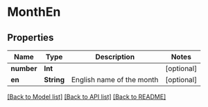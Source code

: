 # MonthEn

## Properties
Name | Type | Description | Notes
------------ | ------------- | ------------- | -------------
**number** | **Int** |  | [optional] 
**en** | **String** | English name of the month  | [optional] 

[[Back to Model list]](../README.md#documentation-for-models) [[Back to API list]](../README.md#documentation-for-api-endpoints) [[Back to README]](../README.md)


